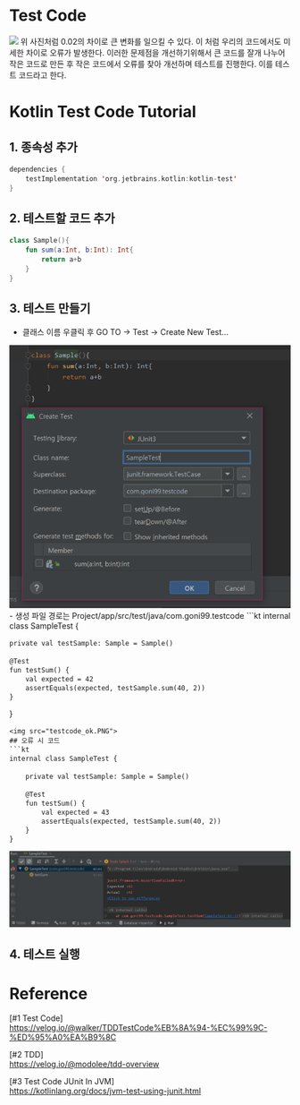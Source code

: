 # Test Code
<img src="https://velog.velcdn.com/images%2Fwalker%2Fpost%2Fbc5e9316-0380-4568-a0f3-b6043e18bdb4%2F1.01.png">
위 사진처럼 0.02의 차이로 큰 변화를 일으킬 수 있다. 이 처럼 우리의 코드에서도 미세한 차이로 오류가 발생한다. 이러한 문제점을 개선하기위해서 큰 코드를 잘개 나누어 작은 코드로 만든 후 작은 코드에서 오류를 찾아 개선하며 테스트를 진행한다. 이를 테스트 코드라고 한다.

# Kotlin Test Code Tutorial
## 1. 종속성 추가
```kt
dependencies {
    testImplementation 'org.jetbrains.kotlin:kotlin-test'
}
```

## 2. 테스트할 코드 추가
```kt
class Sample(){
    fun sum(a:Int, b:Int): Int{
        return a+b
    }
}
```

## 3. 테스트 만들기
- 클래스 이름 우클릭 후 GO TO -> Test -> Create New Test...
<img src="create_test.PNG">
- 생성 파일 경로는 Project/app/src/test/java/com.goni99.testcode
```kt
internal class SampleTest {

    private val testSample: Sample = Sample()

    @Test
    fun testSum() {
        val expected = 42
        assertEquals(expected, testSample.sum(40, 2))
    }
}
```
<img src="testcode_ok.PNG">
## 오류 시 코드
```kt
internal class SampleTest {

    private val testSample: Sample = Sample()

    @Test
    fun testSum() {
        val expected = 43
        assertEquals(expected, testSample.sum(40, 2))
    }
}
```
<img src="testcode_fail.PNG">


## 4. 테스트 실행

# Reference
[#1 Test Code]<br>
https://velog.io/@walker/TDDTestCode%EB%8A%94-%EC%99%9C-%ED%95%A0%EA%B9%8C

[#2 TDD]<br>
https://velog.io/@modolee/tdd-overview

[#3 Test Code JUnit In JVM]<br>
https://kotlinlang.org/docs/jvm-test-using-junit.html